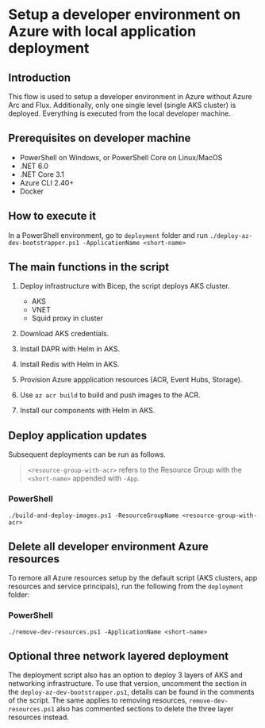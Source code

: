 # Setup a developer environment on Azure with local application deployment

## Introduction

This flow is used to setup a developer environment in Azure without Azure Arc and Flux. Additionally, only one single level (single AKS cluster) is deployed. Everything is executed from the local developer machine.

## Prerequisites on developer machine

- PowerShell on Windows, or PowerShell Core on Linux/MacOS
- .NET 6.0
- .NET Core 3.1
- Azure CLI 2.40+
- Docker

## How to execute it

In a PowerShell environment, go to `deployment` folder and run `./deploy-az-dev-bootstrapper.ps1 -ApplicationName <short-name>`

## The main functions in the script

1. Deploy infrastructure with Bicep, the script deploys AKS cluster.
    * AKS
    * VNET
    * Squid proxy in cluster

3. Download AKS credentials.

4. Install DAPR with Helm in AKS.

5. Install Redis with Helm in AKS.

6. Provision Azure appplication resources (ACR, Event Hubs, Storage).

7. Use `az acr build` to build and push images to the ACR.

8. Install our components with Helm in AKS.

## Deploy application updates

Subsequent deployments can be run as follows.

> `<resource-group-with-acr>` refers to the Resource Group with the `<short-name>` appended with `-App`.

### PowerShell

`./build-and-deploy-images.ps1 -ResourceGroupName <resource-group-with-acr>` 

## Delete all developer environment Azure resources 

To remore all Azure resources setup by the default script (AKS clusters, app resources and service principals), run the following from the `deployment` folder:

### PowerShell

`./remove-dev-resources.ps1 -ApplicationName <short-name>`

## Optional three network layered deployment

The deployment script also has an option to deploy 3 layers of AKS and networking infrastructure. To use that version, uncomment the section in the `deploy-az-dev-bootstrapper.ps1`, details can be found in the comments of the script.
The same applies to removing resources, `remove-dev-resources.ps1` also has commented sections to delete the three layer resources instead.


